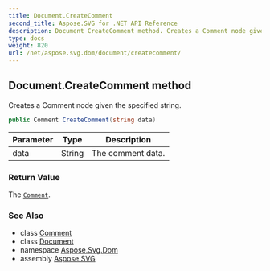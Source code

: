 ```yaml
---
title: Document.CreateComment
second_title: Aspose.SVG for .NET API Reference
description: Document CreateComment method. Creates a Comment node given the specified string
type: docs
weight: 820
url: /net/aspose.svg.dom/document/createcomment/
---
```

## Document.CreateComment method

Creates a Comment node given the specified string.

```csharp
public Comment CreateComment(string data)
```

| Parameter | Type | Description |
| --- | --- | --- |
| data | String | The comment data. |

### Return Value

The [`Comment`](../../comment/).

### See Also

* class [Comment](../../comment/)
* class [Document](../)
* namespace [Aspose.Svg.Dom](../../../aspose.svg.dom/)
* assembly [Aspose.SVG](../../../)

